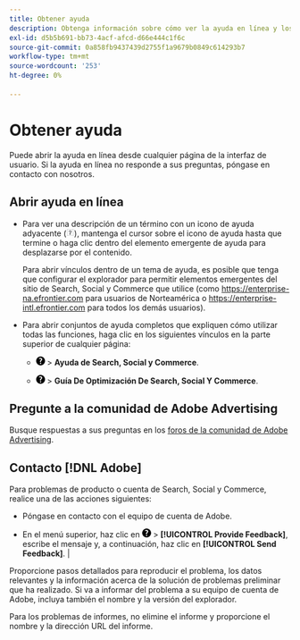 ```yaml
---
title: Obtener ayuda
description: Obtenga información sobre cómo ver la ayuda en línea y los recursos de la comunidad, y cómo obtener asistencia técnica.
exl-id: d5b5b691-bb73-4acf-afcd-d66e444c1f6c
source-git-commit: 0a858fb9437439d2755f1a9679b0849c614293b7
workflow-type: tm+mt
source-wordcount: '253'
ht-degree: 0%

---
```


# Obtener ayuda

Puede abrir la ayuda en línea desde cualquier página de la interfaz de usuario. Si la ayuda en línea no responde a sus preguntas, póngase en contacto con nosotros.

## Abrir ayuda en línea

* Para ver una descripción de un término con un icono de ayuda adyacente (![icono de ayuda](/help/search-social-commerce/assets/help-field.png "icono de ayuda")), mantenga el cursor sobre el icono de ayuda hasta que termine o haga clic dentro del elemento emergente de ayuda para desplazarse por el contenido.

  Para abrir vínculos dentro de un tema de ayuda, es posible que tenga que configurar el explorador para permitir elementos emergentes del sitio de Search, Social y Commerce que utilice (como https://enterprise-na.efrontier.com para usuarios de Norteamérica o https://enterprise-intl.efrontier.com para todos los demás usuarios).

* Para abrir conjuntos de ayuda completos que expliquen cómo utilizar todas las funciones, haga clic en los siguientes vínculos en la parte superior de cualquier página:

   * ![Ayuda](/help/search-social-commerce/assets/help-main-menu.png "Ayuda") > **Ayuda de Search, Social y Commerce**.

   * ![Ayuda](/help/search-social-commerce/assets/help-main-menu.png "Ayuda") > **Guía De Optimización De Search, Social Y Commerce**.

## Pregunte a la comunidad de Adobe Advertising

Busque respuestas a sus preguntas en los [foros de la comunidad de Adobe Advertising](https://experienceleaguecommunities.adobe.com/t5/adobe-advertising-cloud/ct-p/adobe-advertising-cloud-community).

## Contacto [!DNL Adobe]

Para problemas de producto o cuenta de Search, Social y Commerce, realice una de las acciones siguientes:

* Póngase en contacto con el equipo de cuenta de Adobe.

* En el menú superior, haz clic en ![Ayuda](/help/search-social-commerce/assets/help-main-menu.png "Ayuda") > **[!UICONTROL Provide Feedback]**, escribe el mensaje y, a continuación, haz clic en **[!UICONTROL Send Feedback]**. |

Proporcione pasos detallados para reproducir el problema, los datos relevantes y la información acerca de la solución de problemas preliminar que ha realizado. Si va a informar del problema a su equipo de cuenta de Adobe, incluya también el nombre y la versión del explorador.

Para los problemas de informes, no elimine el informe y proporcione el nombre y la dirección URL del informe.
